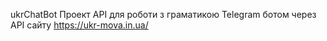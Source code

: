 ukrChatBot
Проект API для роботи з граматикою Telegram ботом через API сайту https://ukr-mova.in.ua/
